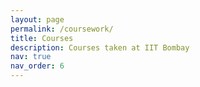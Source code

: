 ```yaml
---
layout: page
permalink: /coursework/
title: Courses
description: Courses taken at IIT Bombay
nav: true
nav_order: 6
---
```



